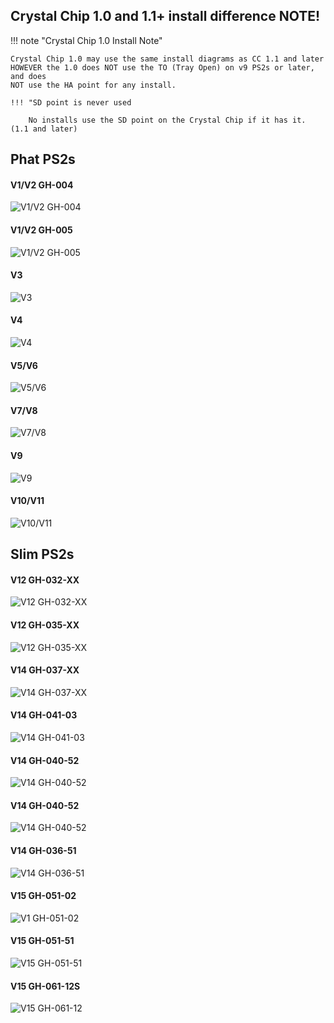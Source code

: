 
## Crystal Chip 1.0 and 1.1+ install difference NOTE!

!!! note "Crystal Chip 1.0 Install Note"

    Crystal Chip 1.0 may use the same install diagrams as CC 1.1 and later
    HOWEVER the 1.0 does NOT use the TO (Tray Open) on v9 PS2s or later, and does 
    NOT use the HA point for any install.

    !!! "SD point is never used
        
        No installs use the SD point on the Crystal Chip if it has it. (1.1 and later)
    

## Phat PS2s

#### V1/V2 GH-004
![V1/V2 GH-004](https://ps2modchiptutorials.com/crystal-chips/install-diagrams/cc11_v1.jpg)

#### V1/V2 GH-005
![V1/V2 GH-005](https://ps2modchiptutorials.com/crystal-chips/install-diagrams/cc11_v2.jpg)

#### V3
![V3](https://ps2modchiptutorials.com/crystal-chips/install-diagrams/cc11_v3.jpg)

#### V4
![V4](https://ps2modchiptutorials.com/crystal-chips/install-diagrams/cc11_v4.jpg)

#### V5/V6
![V5/V6](https://ps2modchiptutorials.com/crystal-chips/install-diagrams/cc11_v5.jpg)

#### V7/V8
![V7/V8](https://ps2modchiptutorials.com/crystal-chips/install-diagrams/cc11_v7.jpg)

#### V9
![V9](https://ps2modchiptutorials.com/crystal-chips/install-diagrams/cc11_v9.jpg)

#### V10/V11
![V10/V11](https://ps2modchiptutorials.com/crystal-chips/install-diagrams/cc11_v10.jpg)


## Slim PS2s

#### V12 GH-032-XX
![V12 GH-032-XX](https://ps2modchiptutorials.com/crystal-chips/install-diagrams/cc11_v12.jpg)

#### V12 GH-035-XX
![V12 GH-035-XX](https://ps2modchiptutorials.com/crystal-chips/install-diagrams/cc11_v12b.jpg)

#### V14 GH-037-XX
![V14 GH-037-XX](https://ps2modchiptutorials.com/crystal-chips/install-diagrams/cc11_v14.jpg)

#### V14 GH-041-03
![V14 GH-041-03](https://ps2modchiptutorials.com/crystal-chips/install-diagrams/cc11_v14a.jpg)

#### V14 GH-040-52
![V14 GH-040-52](https://ps2modchiptutorials.com/crystal-chips/install-diagrams/cc11_v14b.jpg)

#### V14 GH-040-52
![V14 GH-040-52](https://ps2modchiptutorials.com/crystal-chips/install-diagrams/cc11_v14b2.jpg)

#### V14 GH-036-51
![V14 GH-036-51](https://ps2modchiptutorials.com/crystal-chips/install-diagrams/cc11_v14c.jpg)

#### V15 GH-051-02
![V1 GH-051-02](https://ps2modchiptutorials.com/crystal-chips/install-diagrams/cc11_v15a.jpg)

#### V15 GH-051-51
![V15 GH-051-51](https://ps2modchiptutorials.com/crystal-chips/install-diagrams/cc11_v15b.jpg)

#### V15 GH-061-12S
![V15 GH-061-12](https://ps2modchiptutorials.com/crystal-chips/install-diagrams/cc11_v16a.jpg)

